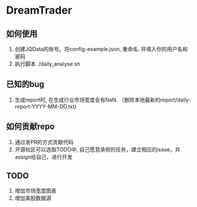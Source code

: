 # DreamTrader

## 如何使用

1. 创建JQData的账号。将config-example.json, 重命名. 并填入你的用户名和密码
2. 执行脚本 ./daily_analyse.sh

## 已知的bug

1. 生成report时, 在生成行业市场宽度会有NaN. （删除本地最新的report/daily-report-YYYY-MM-DD.txt)

## 如何贡献repo

1. 通过发PR的方式贡献代码
2. 开源社区可以选取TODO中, 自己愿意承担的任务，建立相应的issue，并assign给自己，进行开发

## TODO

1. 增加市场宽度图表
2. 增加美股数据源
